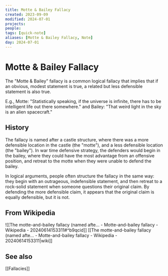 ```yaml
---
title: Motte & Bailey Fallacy
created: 2023-09-09
modified: 2024-07-01
projects: 
people: 
tags: [quick-note]
aliases: [Motte & Bailey Fallacy, Note]
day: 2024-07-01
---
```


# Motte & Bailey Fallacy
The "Motte & Bailey" fallacy is a common logical fallacy that implies that if an obvious, modest statement is true, a related but less defensible statement is also true.

E.g., Motte: "Statistically speaking, if the universe is infinite, there has to be intelligent life out there somewhere." and Bailey: "That weird light in the sky is an alien spacecraft."

## History
The fallacy is named after a castle structure, where there was a more defensible location in the castle (the "motte"), and a less defensible location (the "bailey"). In war time defensive strategy, the defenders would begin in the bailey, where they could have the most advantage from an offensive position, and retreat to the motte when they were unable to defend the bailey. 

In logical arguments, people often structure the fallacy in the same way: they begin with an outrageous, indefensible statement, and then retreat to a rock-solid statement when someone questions their original claim. By defending the more defensible claim, it appears that the original claim is equally defensible, but it is not.

## From Wikipedia
![[The motte-and-bailey fallacy (named afte... - Motte-and-bailey fallacy - Wikipedia - 20240614153311#^b9qcid]]
[[The motte-and-bailey fallacy (named afte... - Motte-and-bailey fallacy - Wikipedia - 20240614153311|wiki]]
## See also
[[Fallacies]]
